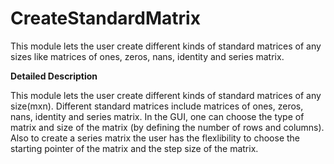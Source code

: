 # CreateStandardMatrix

This module lets the user create different kinds of standard matrices of any sizes like matrices of ones, zeros, nans, identity and series matrix.

**Detailed Description**

This module lets the user create different kinds of standard matrices of any size(mxn). Different standard matrices include matrices of ones, zeros, nans, identity and series matrix. In the GUI, one can choose the type of matrix and size of the matrix (by defining the number of rows and columns). Also to create a series matrix the user has the flexlibility to choose the starting pointer of the matrix and the step size of the matrix.
